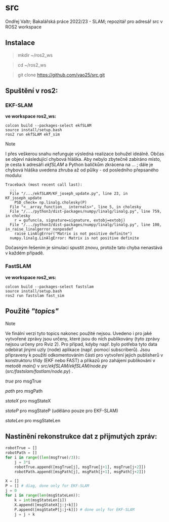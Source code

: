 # src
Ondřej Valtr; Bakalářská práce 2022/23 - SLAM; repozitář pro adresář src v ROS2 workspace

## Instalace
> mkdir ~/ros2_ws

> cd ~/ros2_ws

> git clone https://github.com/vao25/src.git

## Spuštění v ros2:

### EKF-SLAM
**ve workspace ros2_ws:**
```
colcon build --packages-select ekfSLAM
source install/setup.bash
ros2 run ekfSLAM ekf_sim
```

> [!NOTE]
I přes veškerou snahu nefunguje výsledná realizace bohužel ideálně. Občas se objeví následující chybová hláška. Aby nebylo zbytečně zabíráno místo,
je cesta k adresáři *ekfSLAM* a Python balíčkům zkrácena na ... ; dále je chybová hláška uvedena zhruba až od půlky - od posledního přepsaného modulu:

```console
Traceback (most recent call last):
  ...
  File "/.../ekfSLAM/KF_joseph_update.py", line 23, in KF_joseph_update
    PSD_check= np.linalg.cholesky(P)
  File "<__array_function__ internals>", line 5, in cholesky
  File "/.../python3/dist-packages/numpy/linalg/linalg.py", line 759, in cholesky
    r = gufunc(a, signature=signature, extobj=extobj)
  File "/.../python3/dist-packages/numpy/linalg/linalg.py", line 100, in_raise_linalgerror_nonposdef
    raise LinAlgError("Matrix is not positive definite")
  numpy.linalg.LinAlgError: Matrix is not positive definite
```

Dočasným řešením je simulaci spustit znovu, protože tato chyba nenastává v každém případě.


### FastSLAM
**ve workspace ros2_ws:**
```
colcon build --packages-select fastslam
source install/setup.bash
ros2 run fastslam fast_sim
```

## Použité *"topics"*

> [!NOTE]
Ve finální verzi tyto topics nakonec použité nejsou. Uvedeno i pro jaké vytvořené zprávy jsou určeny, které jsou do nich publikovány (tyto zprávy nejsou určeny pro Rviz 2). Pro případ, kdyby např. bylo potřeba tyto data odebírat jinými uzly (node) aplikace (např. pomocí subscriberů). Jsou připraveny k použití odkomentováním části pro vytvoření jejich publisherů v konstruktoru třídy (EKF nebo FAST) a příkazů pro zahájení publikování v metodě *main()* v *src/ekfSLAM/ekfSLAM/node.py* (*src/fastslam/fastlam/node.py*) .

*true* pro msgTrue

*path* pro msgPath

*stateX* pro msgStateX

*stateP* pro msgStateP (uděláno pouze pro EKF-SLAM)

*stateLen* pro msgStateLen

## Nastínění rekonstrukce dat z přijmutých zpráv:

```python
robotTrue = []
robotPath = []
for i in range((len(msgTrue)/3)):
    j = 3*i
    robotTrue.append([msgTrue[j], msgTrue[j+1], msgTrue[j+2]])
    robotPath.append([msgPath[j], msgPath[j+1], msgPath[j+2]])
    
X = []
P = [] # diag, done only for EKF-SLAM
j = 0
for i in range(len(msgStateLen)):
    k = int(msgStateLen[i])
    X.append([msgStateX[j:j+k]])
    P.append([msgStateP[j:j+k]]) # done only for EKF-SLAM
    j = j + k
```   
